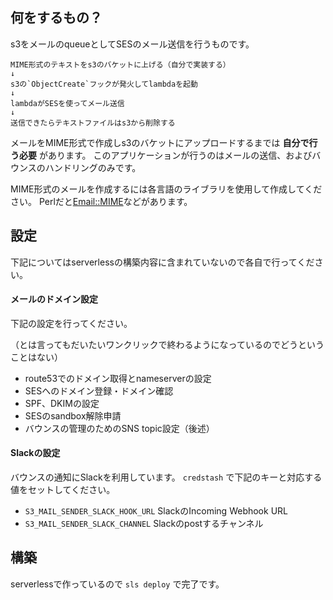 ## 何をするもの？
s3をメールのqueueとしてSESのメール送信を行うものです。

```
MIME形式のテキストをs3のバケットに上げる（自分で実装する）
↓
s3の`ObjectCreate`フックが発火してlambdaを起動
↓
lambdaがSESを使ってメール送信
↓
送信できたらテキストファイルはs3から削除する
```

メールをMIME形式で作成しs3のバケットにアップロードするまでは **自分で行う必要** があります。
このアプリケーションが行うのはメールの送信、およびバウンスのハンドリングのみです。

MIME形式のメールを作成するには各言語のライブラリを使用して作成してください。
Perlだと[Email::MIME](http://search.cpan.org/~rjbs/Email-MIME/)などがあります。


## 設定
下記についてはserverlessの構築内容に含まれていないので各自で行ってください。


#### メールのドメイン設定
下記の設定を行ってください。

（とは言ってもだいたいワンクリックで終わるようになっているのでどうということはない）

 * route53でのドメイン取得とnameserverの設定
 * SESへのドメイン登録・ドメイン確認
 * SPF、DKIMの設定
 * SESのsandbox解除申請
 * バウンスの管理のためのSNS topic設定（後述）


#### Slackの設定
バウンスの通知にSlackを利用しています。
`credstash` で下記のキーと対応する値をセットしてください。

 * `S3_MAIL_SENDER_SLACK_HOOK_URL` SlackのIncoming Webhook URL
 * `S3_MAIL_SENDER_SLACK_CHANNEL` Slackのpostするチャンネル


## 構築
serverlessで作っているので `sls deploy` で完了です。
